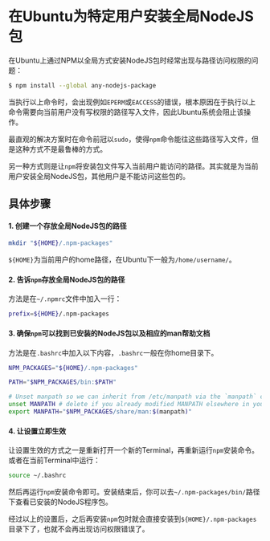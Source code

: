 [_metadata_:author]:- "daveying"
[_metadata_:tags]:- "Ubuntu|NodeJS"
[_metadata_:created-date]:- "2017-07-16 12:46pm"

# 在Ubuntu为特定用户安装全局NodeJS包

在Ubuntu上通过NPM以全局方式安装NodeJS包时经常出现与路径访问权限的问题：

```bash
$ npm install --global any-nodejs-package
```
当执行以上命令时，会出现例如`EPERM`或`EACCESS`的错误，根本原因在于执行以上命令需要向当前用户没有写权限的路径写入文件，因此Ubuntu系统会阻止该操作。

最直观的解决方案时在命令前冠以`sudo`，使得`npm`命令能往这些路径写入文件，但是这种方式不是最鲁棒的方式。

另一种方式则是让`npm`将安装包文件写入当前用户能访问的路径。其实就是为当前用户安装全局NodeJS包，其他用户是不能访问这些包的。

## 具体步骤

#### 1. 创建一个存放全局NodeJS包的路径

```bash
mkdir "${HOME}/.npm-packages"
```
`${HOME}`为当前用户的home路径，在Ubuntu下一般为`/home/username/`。

#### 2. 告诉`npm`存放全局NodeJS包的路径

方法是在`~/.npmrc`文件中加入一行：

```bash
prefix=${HOME}/.npm-packages
```

#### 3. 确保`npm`可以找到已安装的NodeJS包以及相应的man帮助文档

方法是在`.bashrc`中加入以下内容，`.bashrc`一般在你home目录下。

```bash
NPM_PACKAGES="${HOME}/.npm-packages"

PATH="$NPM_PACKAGES/bin:$PATH"

# Unset manpath so we can inherit from /etc/manpath via the `manpath` command
unset MANPATH # delete if you already modified MANPATH elsewhere in your config
export MANPATH="$NPM_PACKAGES/share/man:$(manpath)"
```

#### 4. 让设置立即生效

让设置生效的方式之一是重新打开一个新的Terminal，再重新运行`npm`安装命令。或者在当前Terminal中运行：

```bash
source ~/.bashrc
```
然后再运行`npm`安装命令即可。安装结束后，你可以去`~/.npm-packages/bin/`路径下查看已安装的NodeJS程序包。

经过以上的设置后，之后再安装`npm`包时就会直接安装到`${HOME}/.npm-packages`目录下了，也就不会再出现访问权限错误了。

